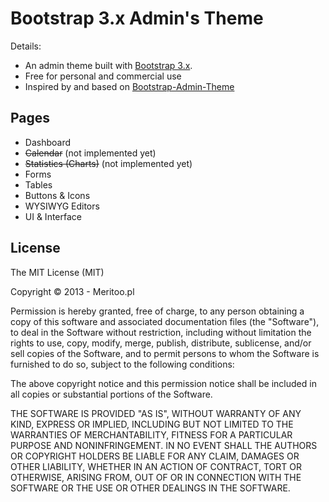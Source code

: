 # Bootstrap 3.x Admin's Theme

Details:

* An admin theme built with [Bootstrap 3.x](http://getbootstrap.com).  
* Free for personal and commercial use
* Inspired by and based on [Bootstrap-Admin-Theme](https://github.com/VinceG/Bootstrap-Admin-Theme)

## Pages

* Dashboard
* ~~Calendar~~ (not implemented yet)
* ~~Statistics (Charts)~~ (not implemented yet)
* Forms
* Tables
* Buttons & Icons
* WYSIWYG Editors
* UI & Interface

## License

The MIT License (MIT)

Copyright &copy; 2013 - Meritoo.pl

Permission is hereby granted, free of charge, to any person obtaining a copy of this software and associated documentation files (the "Software"), to deal in the Software without restriction, including without limitation the rights to use, copy, modify, merge, publish, distribute, sublicense, and/or sell copies of the Software, and to permit persons to whom the Software is furnished to do so, subject to the following conditions:

The above copyright notice and this permission notice shall be included in all copies or substantial portions of the Software.

THE SOFTWARE IS PROVIDED "AS IS", WITHOUT WARRANTY OF ANY KIND, EXPRESS OR IMPLIED, INCLUDING BUT NOT LIMITED TO THE WARRANTIES OF MERCHANTABILITY, FITNESS FOR A PARTICULAR PURPOSE AND NONINFRINGEMENT. IN NO EVENT SHALL THE AUTHORS OR COPYRIGHT HOLDERS BE LIABLE FOR ANY CLAIM, DAMAGES OR OTHER LIABILITY, WHETHER IN AN ACTION OF CONTRACT, TORT OR OTHERWISE, ARISING FROM, OUT OF OR IN CONNECTION WITH THE SOFTWARE OR THE USE OR OTHER DEALINGS IN THE SOFTWARE.